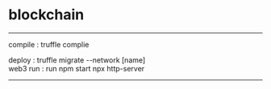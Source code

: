 # blockchain
<hr/>
compile : truffle complie    

deploy : truffle migrate --network [name]    
web3 run : run npm start
npx http-server
<hr/>    
